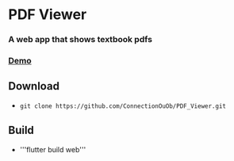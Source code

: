 # PDF Viewer
### A web app that shows textbook pdfs

### [Demo](https://connectionouob.github.io/ebook/)

## Download
- ```git clone https://github.com/ConnectionOuOb/PDF_Viewer.git```

## Build
- '''flutter build web'''
